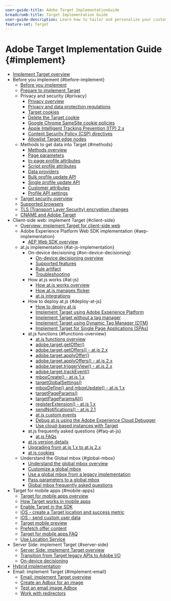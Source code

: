 ```yaml
---
user-guide-title: Adobe Target ImplementationGuide
breadcrumb-title: Target Implementation Guide
user-guide-description: Learn how to tailor and personalize your customers' experience to maximize revenue on your web and mobile sites, apps, social media, and other digital channels.
feature-set: Target
---
```


# Adobe Target Implementation Guide {#implement}

+ [Implement Target overview](implementing-target.md)
+ Before you implement {#before-implement}
   + [Before you implement](c-considerations-before-you-implement-target/considerations-before-you-implement-target.md)
   + [Prepare to implement Target](c-considerations-before-you-implement-target/prepare-to-implement-target.md)
   + Privacy and security {#privacy}
      + [Privacy overview](c-considerations-before-you-implement-target/privacy/privacy.md)
      + [Privacy and data protection regulations](c-considerations-before-you-implement-target/privacy/cmp-privacy-and-general-data-protection-regulation.md)
      + [Target cookies](c-implementing-target-for-client-side-web/t-mbox-download/cookie-behavior.md)
      + [Delete the Target cookie](c-considerations-before-you-implement-target/privacy/cookie-deleting.md)
      + [Google Chrome SameSite cookie policies](c-considerations-before-you-implement-target/privacy/google-chrome-samesite-cookie-policies.md)
      + [Apple Intelligent Tracking Prevention (ITP) 2.x](/help/c-implementing-target/c-considerations-before-you-implement-target/privacy/apple-itp-2x.md)
      + [Content Security Policy (CSP) directives](/help/c-implementing-target/c-considerations-before-you-implement-target/privacy/content-security-policy.md)
      + [Allowlist Target edge nodes](/help/c-implementing-target/c-considerations-before-you-implement-target/allowlist-edges.md)
   + Methods to get data into Target {#methods}
      + [Methods overview](c-considerations-before-you-implement-target/methods-to-get-data-into-target/methods-to-get-data-into-target.md)
      + [Page parameters](/help/c-implementing-target/c-considerations-before-you-implement-target/methods-to-get-data-into-target/page-parameters.md)
      + [In-page profile attributes](/help/c-implementing-target/c-considerations-before-you-implement-target/methods-to-get-data-into-target/in-page-profile-attributes.md)
      + [Script profile attributes](/help/c-implementing-target/c-considerations-before-you-implement-target/methods-to-get-data-into-target/script-profile-attributes.md)
      + [Data providers](/help/c-implementing-target/c-considerations-before-you-implement-target/methods-to-get-data-into-target/data-providers.md)
      + [Bulk profile update API](/help/c-implementing-target/c-considerations-before-you-implement-target/methods-to-get-data-into-target/bulk-profile-update-api.md)
      + [Single profile update API](/help/c-implementing-target/c-considerations-before-you-implement-target/methods-to-get-data-into-target/single-profile-update-api.md)
      + [Customer attributes](/help/c-implementing-target/c-considerations-before-you-implement-target/methods-to-get-data-into-target/customer-attributes.md)
      + [Profile API settings](c-considerations-before-you-implement-target/methods-to-get-data-into-target/profile-api-settings.md)
   + [Target security overview](c-considerations-before-you-implement-target/target-security-overview.md)
   + [Supported browsers](c-considerations-before-you-implement-target/supported-browsers.md)
   + [TLS (Transport Layer Security) encryption changes](c-considerations-before-you-implement-target/tls-transport-layer-security-encryption.md)
   + [CNAME and Adobe Target](c-considerations-before-you-implement-target/implement-cname-support-in-target.md)
+ Client-side web: implement Target {#client-side}
   + [Overview: implement Target for client-side web](/help/c-implementing-target/c-implementing-target-for-client-side-web/implement-target-for-client-side-web.md)
   + Adobe Experience Platform Web SDK implementation {#aep-implementation}
      + [AEP Web SDK overview](/help/c-implementing-target/c-implementing-target-for-client-side-web/aep-web-sdk.md)
   + at.js implementation {#at-js-implementation}
      + On-device decisioning {#on-device-decisioning}
         + [On-device decisioning overview](/help/c-implementing-target/c-implementing-target-for-client-side-web/on-device-decisioning/on-device-decisioning.md)
         + [Supported features](/help/c-implementing-target/c-implementing-target-for-client-side-web/on-device-decisioning/supported-features.md)
         + [Rule artifact](/help/c-implementing-target/c-implementing-target-for-client-side-web/on-device-decisioning/rule-artifact.md)
         + [Troubleshooting](/help/c-implementing-target/c-implementing-target-for-client-side-web/on-device-decisioning/troubleshooting-on-device-decisioning.md)
      + How at.js works {#at-js}
         + [How at.js works overview](c-implementing-target-for-client-side-web/c-how-atjs-works/how-atjs-works.md)
         + [How at.js manages flicker](c-implementing-target-for-client-side-web/c-how-atjs-works/manage-flicker-with-atjs.md)
        + [at.js integrations](c-implementing-target-for-client-side-web/c-how-atjs-works/target-atjs-integrations.md)
      + How to deploy at.js {#deploy-at-js}
         + [How to deploy at.js](c-implementing-target-for-client-side-web/how-to-deployatjs/how-to-deployatjs.md)
         + [Implement Target using Adobe Experience Platform](c-implementing-target-for-client-side-web/how-to-deployatjs/cmp-implementing-target-using-adobe-launch.md)
         + [Implement Target without a tag manager](c-implementing-target-for-client-side-web/how-to-deployatjs/implementing-target-without-a-tag-manager.md)
         + [Implement Target using Dynamic Tag Manager (DTM)](c-implementing-target-for-client-side-web/how-to-deployatjs/implementing-target-using-dynamic-tag-management.md)
         + [Implement Target for Single Page Applications (SPAs)](c-implementing-target-for-client-side-web/how-to-deployatjs/target-atjs-single-page-application.md)
      + at.js functions {#functions-overview}
         + [at.js functions overview](c-implementing-target-for-client-side-web/cmp-atjs-functions.md)
         + [adobe.target.getOffer()](/help/c-implementing-target/c-implementing-target-for-client-side-web/adobe-target-getoffer.md)
         + [adobe.target.getOffers() - at.js 2.x](/help/c-implementing-target/c-implementing-target-for-client-side-web/adobe-target-getoffers-atjs-2.md)
         + [adobe.target.applyOffer()](/help/c-implementing-target/c-implementing-target-for-client-side-web/adobe-target-applyoffer.md)
         + [adobe.target.applyOffers() - at.js 2.x](/help/c-implementing-target/c-implementing-target-for-client-side-web/adobe-target-applyoffers-atjs-2.md)
         + [adobe.target.triggerView() - at.js 2.x](/help/c-implementing-target/c-implementing-target-for-client-side-web/adobe-target-triggerview-atjs-2.md)
         + [adobe.target.trackEvent()](/help/c-implementing-target/c-implementing-target-for-client-side-web/adobe-target-trackevent.md)
         + [mboxCreate() - at.js 1.x](/help/c-implementing-target/c-implementing-target-for-client-side-web/mboxcreate-atjs.md)
         + [targetGlobalSettings()](/help/c-implementing-target/c-implementing-target-for-client-side-web/targetgobalsettings.md)
         + [mboxDefine() and mboxUpdate() - at.js 1.x](/help/c-implementing-target/c-implementing-target-for-client-side-web/mboxdefine-mboxupdate-atjs-1x.md)
         + [targetPageParams()](/help/c-implementing-target/c-implementing-target-for-client-side-web/targetpageparams.md)
         + [targetPageParamsAll()](/help/c-implementing-target/c-implementing-target-for-client-side-web/targetpageparamsall.md)
         + [registerExtension() - at.js 1.x](/help/c-implementing-target/c-implementing-target-for-client-side-web/registerextension-atjs-1x.md)
         + [sendNotifications() - at.js 2.1](/help/c-implementing-target/c-implementing-target-for-client-side-web/adobe.target.sendnotifications-atjs-21.md)
         + [at.js custom events](/help/c-implementing-target/c-implementing-target-for-client-side-web/atjs-custom-events.md)
         + [Debug at.js using the Adobe Experience Cloud Debugger](c-implementing-target-for-client-side-web/c-target-debugging-atjs/target-debugging-atjs.md)
         + [Use cloud-based instances with Target](c-implementing-target-for-client-side-web/c-target-debugging-atjs/targeting-using-cloud-based-instances.md)
      + at.js frequently asked questions {#faq-at-js}
         + [at.js FAQs](c-implementing-target-for-client-side-web/c-target-atjs-faq/target-atjs-faq.md)
      + [at.js version details](c-implementing-target-for-client-side-web/target-atjs-versions.md)
      + [Upgrading from at.js 1.x to at.js 2.x](c-implementing-target-for-client-side-web/upgrading-from-atjs-1x-to-atjs-20.md)
      + [at.js cookies](c-implementing-target-for-client-side-web/atjs-cookies.md)
   + Understand the Global mbox {#global-mbox}
      + [Understand the global mbox overview](c-implementing-target-for-client-side-web/t-mbox-download/c-understanding-global-mbox/understanding-global-mbox.md)
      + [Customize a global mbox](c-implementing-target-for-client-side-web/t-mbox-download/c-understanding-global-mbox/customize-global-mbox.md)
      + [Use a global mbox from a legacy implementation](c-implementing-target-for-client-side-web/t-mbox-download/c-understanding-global-mbox/mbox-global-target-standard.md)
      + [Pass parameters to a global mbox](c-implementing-target-for-client-side-web/t-mbox-download/c-understanding-global-mbox/pass-parameters-to-global-mbox.md)
      + [Global mbox frequently asked questions](c-implementing-target-for-client-side-web/c-target-atjs-faq/global-mbox-frequently-asked-questions.md)
+ Target for mobile apps {#mobile-apps}
   + [Target for mobile apps overview](c-target-mobile-app/target-mobile-app.md)
   + [How Target works in mobile apps](c-target-mobile-app/mobile-how-target-works-mobile-apps.md)
   + [Enable Target in the SDK](c-target-mobile-app/mobile-enable-target-in-sdk.md)
   + [iOS - create a Target location and success metric](c-target-mobile-app/mobile-create-location-and-metric.md)
   + [iOS - send custom user data](c-target-mobile-app/mobile-custom-user-data.md)
   + [Target mobile preview](c-target-mobile-app/target-mobile-preview.md)
   + [Prefetch offer content](c-target-mobile-app/prefetch-offer-content.md)
   + [Target for mobile apps FAQ](c-target-mobile-app/target-for-mobile-apps-faq.md)
   + [Use Location Service](c-target-mobile-app/use-location-service.md)
+ Server Side: implement Target {#server-side}
   + [Server Side: implement Target overview](c-api-and-sdk-overview/api-and-sdk-overview.md)
   + [Transition from Target legacy APIs to Adobe I/O](c-api-and-sdk-overview/target-api-documentation.md)
   + [On-device decisioning](/help/c-implementing-target/c-api-and-sdk-overview/on-device-decisioning.md)
+ [Hybrid implementation](/help/c-implementing-target/hybrid-implementation.md)
+ Email: implement Target {#implement-email}
   + [Email: implement Target overview](c-non-javascript-based-implementation/non-javascript-based-implementation.md)
   + [Create an Adbox for an image](c-non-javascript-based-implementation/testing-content-with-the-adbox.md)
   + [Test an email image Adbox](c-non-javascript-based-implementation/testing-email-image-adbox.md)
   + [Work with redirectors](c-non-javascript-based-implementation/working-with-redirectors.md)
